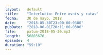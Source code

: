 ```yaml
---
layout:   default
title:    "Interludio: Entre ovnis y ratas"
fecha:    30 de mayo, 2018
date:     "2018-05-30T23:00:00-0300"
pubDate:  "2018-06-01T20:11:00-0300"
file:     patum-2018-05-30.mp3
length:   56803676
episode:  4
duration: "59:10"
---
```

